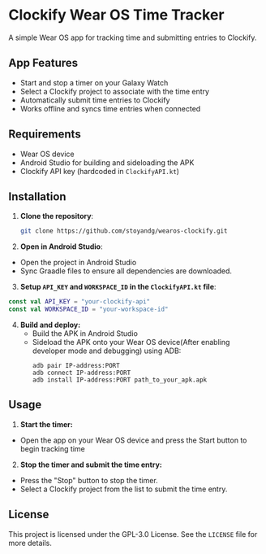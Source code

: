 # Clockify Wear OS Time Tracker

A simple Wear OS app for tracking time and submitting entries to Clockify.

## App Features

- Start and stop a timer on your Galaxy Watch
- Select a Clockify project to associate with the time entry
- Automatically submit time entries to Clockify
- Works offline and syncs time entries when connected

## Requirements

- Wear OS device
- Android Studio for building and sideloading the APK
- Clockify API key (hardcoded in `ClockifyAPI.kt`)

## Installation

1. **Clone the repository**:
   ```bash
   git clone https://github.com/stoyandg/wearos-clockify.git
2. **Open in Android Studio**:
- Open the project in Android Studio
- Sync Graadle files to ensure all dependencies are downloaded.
3. **Setup `API_KEY` and `WORKSPACE_ID` in the `ClockifyAPI.kt` file**:
```kotlin
const val API_KEY = "your-clockify-api"
const val WORKSPACE_ID = "your-workspace-id"
```
4. **Build and deploy:**
   - Build the APK in Android Studio
   - Sideload the APK onto your Wear OS device(After enabling developer mode and debugging) using ADB:
     ```
     adb pair IP-address:PORT
     adb connect IP-address:PORT
     adb install IP-address:PORT path_to_your_apk.apk
     ```
## Usage

1. **Start the timer:**
- Open the app on your Wear OS device and press the Start button to begin tracking time

2. **Stop the timer and submit the time entry:**
- Press the "Stop" button to stop the timer.
- Select a Clockify project from the list to submit the time entry.

## License

This project is licensed under the GPL-3.0 License. See the `LICENSE` file for more details.
